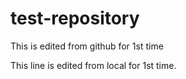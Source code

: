 # test-repository

This is edited from github for 1st time

This line is edited from local for 1st time.